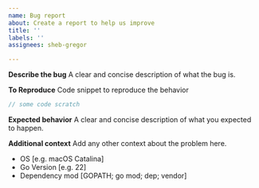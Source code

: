 ```yaml
---
name: Bug report
about: Create a report to help us improve
title: ''
labels: ''
assignees: sheb-gregor

---
```


**Describe the bug**
A clear and concise description of what the bug is.

**To Reproduce**
Code snippet to reproduce the behavior
```go
// some code scratch
```
**Expected behavior**
A clear and concise description of what you expected to happen.

**Additional context**
Add any other context about the problem here.
 - OS [e.g. macOS Catalina]
 - Go Version [e.g. 22]
 - Dependency mod [GOPATH; go mod; dep; vendor]
